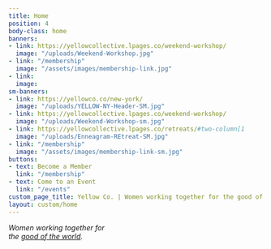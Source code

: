 ```yaml
---
title: Home
position: 4
body-class: home
banners:
- link: https://yellowcollective.lpages.co/weekend-workshop/
  image: "/uploads/Weekend-Workshop.jpg"
- link: "/membership"
  image: "/assets/images/membership-link.jpg"
- link: 
  image: 
sm-banners:
- link: https://yellowco.co/new-york/
  image: "/uploads/YELLOW-NY-Header-SM.jpg"
- link: https://yellowcollective.lpages.co/weekend-workshop/
  image: "/uploads/Weekend-Workshop-sm.jpg"
- link: https://yellowcollective.lpages.co/retreats/#two-column[1
  image: "/uploads/Enneagram-REtreat-SM.jpg"
- link: "/membership"
  image: "/assets/images/membership-link-sm.jpg"
buttons:
- text: Become a Member
  link: "/membership"
- text: Come to an Event
  link: "/events"
custom_page_title: Yellow Co. | Women working together for the good of the world.
layout: custom/home
---
```


<em>Women working together for <br class="hidden-xs-down"> the <u>good of the world</u>.</em>
